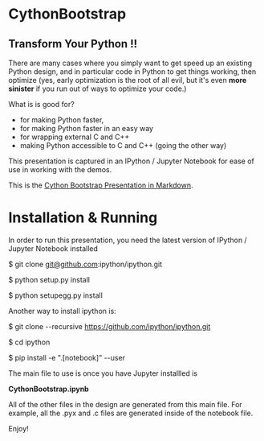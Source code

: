 # CythonBootstrap

## Transform Your Python !!

There are many cases where you simply want to get speed up an existing Python design, and in particular code in Python to get things working, then optimize (yes, early optimization is the root of all evil, but it's even **more sinister** if you run out of ways to optimize your code.)

What is is good for?

  - for making Python faster,
  - for making Python faster in an easy way
  - for wrapping external C and C++
  - making Python accessible to C and C++ (going the other way)

This presentation is captured in an IPython / Jupyter Notebook for ease of use in working with the demos.

This is the [Cython Bootstrap Presentation in Markdown](./doc/CythonBootstrap.md).


# Installation & Running

In order to run this presentation, you need the latest version of IPython / Jupyter Notebook installed

$ git clone git@github.com:ipython/ipython.git

$ python setup.py install

$ python setupegg.py install

Another way to install ipython is:

$ git clone --recursive https://github.com/ipython/ipython.git

$ cd ipython

$ pip install -e ".[notebook]" --user



The main file to use is once you have Jupyter installled is

**CythonBootstrap.ipynb**

All of the other files in the design are generated from this main file. For example, all the .pyx and .c files are generated inside of the notebook file.

Enjoy!

